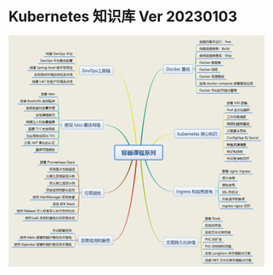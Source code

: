 # Kubernetes 知识库 Ver 20230103

![image-20230103121637478](README.assets/image-20230103121637478.png)